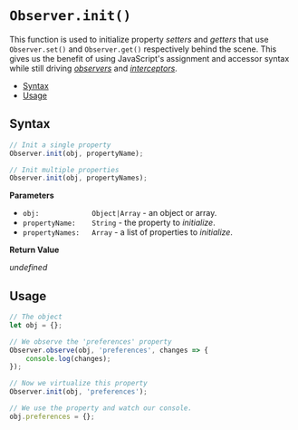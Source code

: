 # `Observer.init()`

This function is used to initialize property *setters* and *getters* that use `Observer.set()` and `Observer.get()` respectively behind the scene. This gives us the benefit of using JavaScript's assignment and accessor syntax while still driving [*observers*](../observe) and [*interceptors*](../intercept).

+ [Syntax](#syntax)
+ [Usage](#usage)

## Syntax

```js
// Init a single property
Observer.init(obj, propertyName);

// Init multiple properties
Observer.init(obj, propertyNames);
```

**Parameters**

+ `obj:             Object|Array` - an object or array.
+ `propertyName:    String` - the property to *initialize*.
+ `propertyNames:   Array` - a list of properties to *initialize*.

**Return Value**

*undefined*

## Usage

```js
// The object
let obj = {};

// We observe the 'preferences' property
Observer.observe(obj, 'preferences', changes => {
    console.log(changes);
});

// Now we virtualize this property
Observer.init(obj, 'preferences');

// We use the property and watch our console.
obj.preferences = {};
```